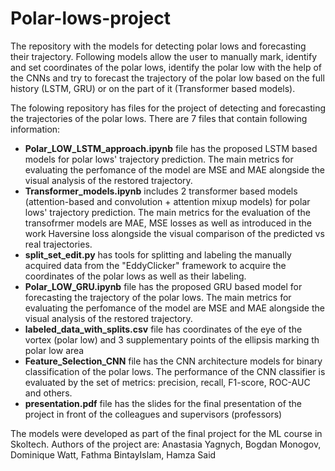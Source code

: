 # Polar-lows-project
The repository with the models for detecting polar lows and forecasting their trajectory. Following models allow the user to manually mark, identify and set coordinates of the polar lows, identify the polar low with the help of the CNNs and try to forecast the trajectory of the polar low based on the full history (LSTM, GRU) or on the part of it (Transformer based models). 

The folowing repository has files for the project of detecting and forecasting the trajectories of the polar lows. There are 7 files that contain following information:
- **Polar_LOW_LSTM_approach.ipynb** file has the proposed LSTM based models for polar lows' trajectory prediction. The main metrics for evaluating the perfomance of the model are MSE and MAE alongside the visual analysis of the restored trajectory. 
- **Transformer_models.ipynb** includes 2 transformer based models (attention-based and convolution + attention mixup models) for polar lows' trajectory prediction. The main metrics for the evaluation of the transofrmer models are MAE, MSE losses as well as introduced in the work Haversine loss alongside the visual comparison of the predicted vs real trajectories. 
- **split_set_edit.py** has tools for splitting and labeling the manually acquired data from the "EddyClicker" framework to acquire the coordinates of the polar lows as well as their labeling. 
- **Polar_LOW_GRU.ipynb** file has the proposed GRU based model for forecasting the trajectory of the polar lows. The main metrics for evaluating the perfomance of the model are MSE and MAE alongside the visual analysis of the restored trajectory. 
- **labeled_data_with_splits.csv** file has coordinates of the eye of the vortex (polar low) and 3 supplementary points of the ellipsis marking th polar low area
- **Feature_Selection_CNN** file has the CNN architecture models for binary classification of the polar lows. The performance of the CNN classifier is evaluated by the set of metrics: precision, recall, F1-score, ROC-AUC and others.
- **presentation.pdf** file has the slides for the final presentation of the project in front of the colleagues and supervisors (professors)

The models were developed as part of the final project for the ML course in Skoltech. 
Authors of the project are: Anastasia Yagnych, Bogdan Monogov, Dominique Watt, Fathma BintayIslam, Hamza Said
